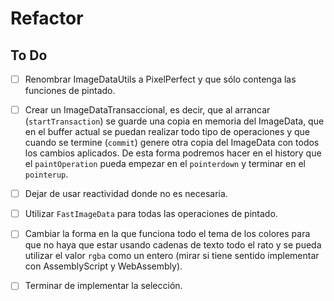 # Refactor

## To Do

- [ ] Renombrar ImageDataUtils a PixelPerfect y que sólo contenga las funciones de pintado.
- [ ] Crear un ImageDataTransaccional, es decir, que al arrancar (`startTransaction`) se guarde una copia en memoria del ImageData, que en el buffer actual se puedan realizar todo tipo de operaciones y que cuando se termine (`commit`) genere otra copia del ImageData con todos los cambios aplicados. De esta forma podremos hacer en el history que el `paintOperation` pueda empezar en el `pointerdown` y terminar en el `pointerup`.
- [ ] Dejar de usar reactividad donde no es necesaria.
- [ ] Utilizar `FastImageData` para todas las operaciones de pintado.
- [ ] Cambiar la forma en la que funciona todo el tema de los colores para que no haya que estar usando cadenas de texto todo el rato y se pueda utilizar el valor `rgba` como un entero (mirar si tiene sentido implementar con AssemblyScript y WebAssembly).
- [ ] Terminar de implementar la selección.

